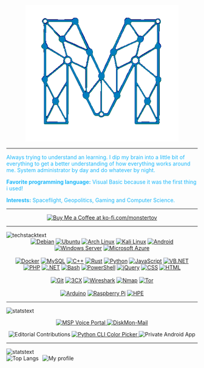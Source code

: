 <!-- Intro -->

<p align="center">
  <a href="https://tov.monster/" target="_blank">
    <img src="img/high-nobg.gif" alt="high" />
  </a>
</p>

---
<!-- About me -->
<div style="color:#1bb7fa">
  <p>Always trying to understand an learning. I dip my brain into a little bit of everything to get a better understanding of how everything works around me. System administrator by day and do whatever by night.</p>
  <p><b>Favorite programming language:</b> Visual Basic because it was the first thing i used!</p>
  <p><b>Interests:</b> Spaceflight, Geopolitics, Gaming and Computer Science.</p>
</div>


---
<!-- Support -->
<p align="center">
  <a href="https://ko-fi.com/monstertov" target="_blank">
    <img src="https://ko-fi.com/img/githubbutton_sm.svg" alt="Buy Me a Coffee at ko-fi.com/monstertov" />
  </a>
</p>

---

<!-- Tech -->
<img src="https://readme-typing-svg.demolab.com?font=Fira+Code&pause=1000&width=435&lines=Technology+stack" alt="techstacktext" />

<div align="center">
      <!-- Operating Systems & Cloud Providers -->
      <a href="https://www.debian.org/" target="_blank"><img src="https://custom-icon-badges.demolab.com/badge/Debian-A81D33?logo=debian&logoColor=white" alt="Debian" /></a>
      <a href="https://ubuntu.com/" target="_blank"><img src="https://custom-icon-badges.demolab.com/badge/Ubuntu-E95420?logo=ubuntu&logoColor=white" alt="Ubuntu" /></a>
      <a href="https://archlinux.org/" target="_blank"><img src="https://custom-icon-badges.demolab.com/badge/Arch%20Linux-1793D1?logo=arch-linux&logoColor=white" alt="Arch Linux" /></a>
      <a href="https://www.kali.org/" target="_blank"><img src="https://custom-icon-badges.demolab.com/badge/Kali%20Linux-557C94?logo=kali-linux&logoColor=white" alt="Kali Linux" /></a>
      <a href="https://www.android.com/" target="_blank"><img src="https://custom-icon-badges.demolab.com/badge/Android-A4C639?logo=android&logoColor=white" alt="Android" /></a>
      <a href="https://www.microsoft.com/en-us/windows-server" target="_blank"><img src="https://custom-icon-badges.demolab.com/badge/Windows%20Server-0078D6?logo=microsoft&logoColor=white" alt="Windows Server" /></a>
      <a href="https://azure.microsoft.com/" target="_blank"><img src="https://custom-icon-badges.demolab.com/badge/Microsoft%20Azure-0089D6?logo=msazure&logoColor=white" alt="Microsoft Azure" /></a>
      <br><br>
      <!-- Software -->
      <a href="https://www.docker.com/" target="_blank"><img src="https://custom-icon-badges.demolab.com/badge/Docker-2496ED?logo=docker&logoColor=white" alt="Docker" /></a>
      <a href="https://www.mysql.com/" target="_blank"><img src="https://custom-icon-badges.demolab.com/badge/MySQL-4479A1?logo=mysql&logoColor=white" alt="MySQL" /></a>
      <a href="https://isocpp.org/" target="_blank"><img src="https://custom-icon-badges.demolab.com/badge/C%2B%2B-00599C?logo=cpp&logoColor=white" alt="C++" /></a>
      <a href="https://www.rust-lang.org/" target="_blank"><img src="https://custom-icon-badges.demolab.com/badge/Rust-000000?logo=rust&logoColor=white" alt="Rust" /></a>
      <a href="https://www.python.org/" target="_blank"><img src="https://custom-icon-badges.demolab.com/badge/Python-3776AB?logo=python&logoColor=white" alt="Python" /></a>
      <a href="https://developer.mozilla.org/en-US/docs/Web/JavaScript" target="_blank"><img src="https://custom-icon-badges.demolab.com/badge/JavaScript-F7DF1E?logo=javascript&logoColor=black" alt="JavaScript" /></a>
      <a href="https://learn.microsoft.com/en-us/dotnet/visual-basic/" target="_blank"><img src="https://custom-icon-badges.demolab.com/badge/VB.NET-512BD4?logo=dotnet&logoColor=white" alt="VB.NET" /></a>
      <a href="https://www.php.net/" target="_blank"><img src="https://custom-icon-badges.demolab.com/badge/PHP-777BB4?logo=php&logoColor=white" alt="PHP" /></a>
      <a href="https://dotnet.microsoft.com/" target="_blank"><img src="https://custom-icon-badges.demolab.com/badge/.NET-512BD4?logo=dotnet&logoColor=white" alt=".NET" /></a>
      <a href="https://www.gnu.org/software/bash/" target="_blank"><img src="https://custom-icon-badges.demolab.com/badge/Bash-4EAA25?logo=gnubash&logoColor=white" alt="Bash" /></a>
      <a href="https://learn.microsoft.com/powershell/" target="_blank"><img src="https://custom-icon-badges.demolab.com/badge/PowerShell-012456?logo=powershell&logoColor=white" alt="PowerShell" /></a>
      <a href="https://jquery.com/" target="_blank"><img src="https://custom-icon-badges.demolab.com/badge/jQuery-0769AD?logo=jquery&logoColor=white" alt="jQuery" /></a>
      <a href="https://developer.mozilla.org/en-US/docs/Web/CSS" target="_blank"><img src="https://custom-icon-badges.demolab.com/badge/CSS-1572B6?logo=css3&logoColor=white" alt="CSS" /></a>
      <a href="https://developer.mozilla.org/en-US/docs/Web/HTML" target="_blank"><img src="https://custom-icon-badges.demolab.com/badge/HTML-E34F26?logo=html5&logoColor=white" alt="HTML" /></a>
      <br><br>
      <!-- Tools -->
      <a href="https://git-scm.com/" target="_blank"><img src="https://custom-icon-badges.demolab.com/badge/Git-F05032?logo=git&logoColor=white" alt="Git" /></a>
      <a href="https://www.3cx.com/" target="_blank"><img src="https://custom-icon-badges.demolab.com/badge/3CX-0091C9?logo=phone&logoSource=feather&logoColor=white" alt="3CX" /></a>
      <a href="https://www.wireshark.org/" target="_blank"><img src="https://custom-icon-badges.demolab.com/badge/Wireshark-1679A7?logo=wireshark&logoColor=white" alt="Wireshark" /></a>
      <a href="https://nmap.org/" target="_blank"><img src="https://custom-icon-badges.demolab.com/badge/Nmap-00407A?logo=nmap&logoColor=white" alt="Nmap" /></a>
      <a href="https://www.torproject.org/" target="_blank"><img src="https://img.shields.io/badge/Tor-7E4798?logo=torproject&logoColor=white" alt="Tor" /></a>
      <br><br>
      <!-- Hardware -->
      <a href="https://www.arduino.cc/" target="_blank"><img src="https://custom-icon-badges.demolab.com/badge/Arduino-00969C?logo=arduino&logoColor=white" alt="Arduino" /></a>
      <a href="https://www.raspberrypi.com/" target="_blank"><img src="https://custom-icon-badges.demolab.com/badge/Raspberry%20Pi-C51A4A?logo=raspberrypi&logoColor=white" alt="Raspberry Pi" /></a>
      <a href="https://www.hpe.com/" target="_blank"><img src="https://custom-icon-badges.demolab.com/badge/HPE-00B388?logo=hp&logoColor=white" alt="HPE" /></a>
</div>

---
<!-- Active -->
<img src="https://readme-typing-svg.demolab.com?font=Fira+Code&pause=1000&width=435&lines=What+I'm+working+on" alt="statstext" />
<p align="center">
  <a href="https://github.com/Monstertov/msp-voice-portal" target="_blank">
    <img src="https://github-readme-stats.vercel.app/api/pin/?username=Monstertov&repo=msp-voice-portal&title_color=35b8f2&text_color=35b8f2&icon_color=007fb9&bg_color=00000000" alt="MSP Voice Portal" />
  </a>
  <a href="https://github.com/Monstertov/diskmon-mail" target="_blank">
    <img src="https://github-readme-stats.vercel.app/api/pin/?username=Monstertov&repo=diskmon-mail&title_color=35b8f2&text_color=35b8f2&icon_color=007fb9&bg_color=00000000" alt="DiskMon-Mail" />
  </a>
</p>

<p align="center">
  <img src="https://custom-icon-badges.demolab.com/badge/Editorial%20Contributions-4c1?logo=type&logoColor=white&logoSource=feather" alt="Editorial Contributions" />
  <a href="https://github.com/Monstertov/Python-Quick-Colorpicker" target="_blank" rel="noopener">
    <img src="https://custom-icon-badges.demolab.com/badge/Python%20CLI%20Color%20Picker-007ACC?logo=terminal&logoColor=white&logoSource=feather" alt="Python CLI Color Picker" />
  </a>
  <img src="https://custom-icon-badges.demolab.com/badge/Private%20Android%20App-A4C639?logo=android&logoColor=white" alt="Private Android App" />
</p>

---
<!-- Stats -->
<img src="https://readme-typing-svg.demolab.com?font=Fira+Code&pause=1000&width=435&lines=My+stats" alt="statstext" />

<div style="display: flex; gap: 10px;">
  <img src="https://stats.tov.monster/api/top-langs/?username=monstertov&langs_count=20&title_color=35b8f2&text_color=35b8f2&icon_color=007fb9&bg_color=00000000&size_weight=0.1&count_weight=0.5&layout=compact&card_width=400&hide=Cython" alt="Top Langs" />
  <img src="https://stats.tov.monster/api?username=monstertov&include_all_commits=true&hide_rank=true&line_height=37&show_icons=true&title_color=35b8f2&text_color=35b8f2&icon_color=007fb9&bg_color=00000000" alt="My profile" />
</div>
